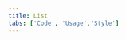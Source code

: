 ```yaml
---
title: List
tabs: ['Code', 'Usage','Style']
---
```


<ComponentCode
    name="Ordered List"
    component="list" 
    variation="list--ordered"
    experimental="true"
    hasReactVersion="true"
    >
</ComponentCode>

<ComponentCode
    name="Unordered List"
    component="list" 
    variation="list"
    experimental="true"
    hasReactVersion="true"
    >
</ComponentCode>
<ComponentDocs component="list" experimental="true"></ComponentDocs>
